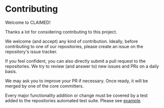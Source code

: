<!--
{% comment %}
Copyright 2018-2022 IBM

Licensed under the Apache License, Version 2.0 (the "License");
you may not use this file except in compliance with the License.
You may obtain a copy of the License at

http://www.apache.org/licenses/LICENSE-2.0

Unless required by applicable law or agreed to in writing, software
distributed under the License is distributed on an "AS IS" BASIS,
WITHOUT WARRANTIES OR CONDITIONS OF ANY KIND, either express or implied.
See the License for the specific language governing permissions and
limitations under the License.
{% endcomment %}
-->

# Contributing

Welcome to CLAIMED! 

Thanks a lot for considering contributing to this project.

We welcome (and accept) any kind of contribution. Ideally, before contributing to one
of our repositories, please create an issue on the repository's issue tracker.

If you feel confident, you can also directly submit a pull request to the repositories.
We try to review (and answer to) new issues and PRs on a daily basis.

We may ask you to improve your PR if necessary. Once ready, it will be merged by one of the
core committers.

Every major functionality addition or change must be covered by a test added to the repositories automated test suite. Please see [example](https://github.com/claimed-framework/component-library/blob/master/component-library/run_tests.py).
